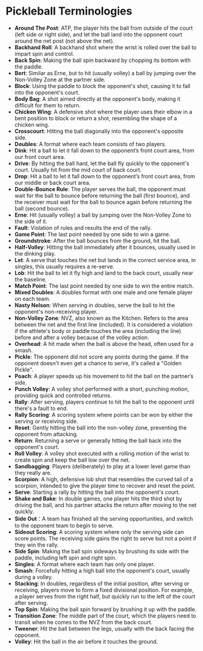# Pickleball Terminologies

* **Around The Post**: ATP, the player hits the ball from outside of the court (left side or right side), and let the ball land into the opponent court around the net post (not above the net).
* **Backhand Roll**: A backhand shot where the wrist is rolled over the ball to impart spin and control.
* **Back Spin**: Making the ball spin backward by chopping its bottom with the paddle.
* **Bert**: Similar as Erne, but to hit (usually volley) a ball by jumping over the Non-Volley Zone at the partner side.
* **Block**: Using the paddle to block the opponent's shot, causing it to fall into the opponent's court.
* **Body Bag**: A shot aimed directly at the opponent's body, making it difficult for them to return.
* **Chicken Wing**: A defensive shot where the player uses their elbow in a bent position to block or return a shot, resembling the shape of a chicken wing.
* **Crosscourt**: Hitting the ball diagonally into the opponent's opposite side.
* **Doubles**: A format where each team consists of two players.
* **Dink**: Hit a ball to let it fall down to the opponent’s front court area, from our front court area.
* **Drive**: By hitting the ball hard, let the ball fly quickly to the opponent's court. Usually hit from the mid court of back court.
* **Drop**: Hit a ball to let it fall down to the opponent’s front court area, from our middle or back court area.
* **Double-Bounce Rule**: The player serves the ball, the opponent must wait for the ball to bounce before returning the ball (first bounce), and the receiver must wait for the ball to bounce again before returning the ball (second bounce).
* **Erne**: Hit (usually volley) a ball by jumping over the Non-Volley Zone to the side of it.
* **Fault**: Violation of rules and results the end of the rally.
* **Game Point**: The last point needed by one side to win a game.
* **Groundstroke**: After the ball bounces from the ground, hit the ball.
* **Half-Volley**: Hitting the ball immediately after it bounces, usually used in the dinking play.
* **Let**: A serve that touches the net but lands in the correct service area, in singles, this usually requires a re-serve.
* **Lob**: Hit the ball to let it fly high and land to the back court, usually near the baseline.
* **Match Point**: The last point needed by one side to win the entire match.
* **Mixed Doubles**: A doubles format with one male and one female player on each team.
* **Nasty Nelson**: When serving in doubles, serve the ball to hit the opponent's non-receiving player.
* **Non-Volley Zone**: NVZ, also known as the Kitchen. Refers to the area between the net and the first line (included). It is considered a violation if the athlete's body or paddle touches the area (including the line) before and after a volley because of the volley action.
* **Overhead**: A hit made when the ball is above the head, often used for a smash.
* **Pickle**: The opponent did not score any points during the game. If the opponent doesn't even get a chance to serve, it's called a "Golden Pickle".
* **Poach**: A player speeds up his movement to hit the ball on the partner’s side.
* **Punch Volley**: A volley shot performed with a short, punching motion, providing quick and controlled returns.
* **Rally**: After serving, players continue to hit the ball to the opponent until there's a fault to end.
* **Rally Scoring**: A scoring system where points can be won by either the serving or receiving side.
* **Reset**: Gently hitting the ball into the non-volley zone, preventing the opponent from attacking.
* **Return**: Returning a serve or generally hitting the ball back into the opponent's court.
* **Roll Volley**: A volley shot executed with a rolling motion of the wrist to create spin and keep the ball low over the net.
* **Sandbagging**: Players (deliberately) to play at a lower level game than they really are.
* **Scorpion**: A high, defensive lob shot that resembles the curved tail of a scorpion, intended to give the player time to recover and reset the point.
* **Serve**: Starting a rally by hitting the ball into the opponent's court.
* **Shake and Bake**: In double games, one player hits the third shot by driving the ball, and his partner attacks the return after moving to the net quickly.
* **Side Out**：A team has finished all the serving opportunities, and switch to the opponent team to begin to serve.
* **Sideout Scoring**: A scoring system where only the serving side can score points. The receiving side gains the right to serve but not a point if they win the rally.
* **Side Spin**: Making the ball spin sideways by brushing its side with the paddle, including left spin and right spin.
* **Singles**: A format where each team has only one player.
* **Smash**: Forcefully hitting a high ball into the opponent's court, usually during a volley.
* **Stacking**: In doubles, regardless of the initial position, after serving or receiving, players move to form a fixed divisional position. For example, a player serves from the right half, but quickly run to the left of the court after serving.
* **Top Spin**: Making the ball spin forward by brushing it up with the paddle.
* **Transition Zone**: The middle part of the court, which the players need to transit when he comes to the NVZ from the back court.
* **Tweener**: Hit the ball between the legs, usually with the back facing the opponent.
* **Volley**: Hit the ball in the air before it touches the ground.
